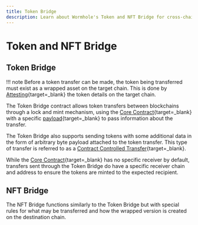 ```yaml
---
title: Token Bridge 
description: Learn about Wormhole's Token and NFT Bridge for cross-chain transfers using lock and mint mechanisms, ensuring secure and efficient asset movement.
---
```


# Token and NFT Bridge

## Token Bridge

!!! note
    Before a token transfer can be made, the token being transferred must exist as a wrapped asset on the target chain. This is done by [Attesting](/docs/learn/infrastructure/vaas/#attestation){target=\_blank} the token details on the target chain.

The Token Bridge contract allows token transfers between blockchains through a lock and mint mechanism, using the [Core Contract](/docs/learn/infrastructure/core-contracts/){target=\_blank} with a specific [payload](/docs/learn/infrastructure/vaas/#token-transfer){target=\_blank} to pass information about the transfer. 

The Token Bridge also supports sending tokens with some additional data in the form of arbitrary byte payload attached to the token transfer. This type of transfer is referred to as a [Contract Controlled Transfer](/docs/learn/infrastructure/vaas/#token-transfer-with-message){target=\_blank}.

While the [Core Contract](/docs/learn/infrastructure/core-contracts/){target=\_blank} has no specific receiver by default, transfers sent through the Token Bridge do have a specific receiver chain and address to ensure the tokens are minted to the expected recipient.

<!--
https://github.com/wormhole-foundation/wormhole/blob/main/whitepapers/0003_token_bridge.md 

Goals:
We want to implement a generalized token bridge using the Wormhole message passing protocol that is able to bridge any standards-compliant token between chains, creating unique wrapped representations on each connected chain on demand.
- Allow transfer of standards-compliant tokens between chains.
- Allow creation of wrapped assets.
- Use a universal token representation that is compatible with most VM data types.
- Allow domain-specific payload to be transferred along the token, enabling tight integration with smart contracts on the target chain.

Non-Goals:
- Support fee-burning / rebasing / non-standard tokens.
- Manage chain-specific token metadata that isn't broadly applicable to all chains.
- Automatically relay token transfer messages to the target chain.

OVERVIEW:   
On each chain of the token bridge network there will be a token bridge endpoint program.
These programs will manage authorization of payloads (emitter filtering), wrapped representations of foreign chain tokens ("Wrapped Assets") and custody locked tokens.



-->

## NFT Bridge

The NFT Bridge functions similarly to the Token Bridge but with special rules for what may be transferred and how the wrapped version is created on the destination chain.
